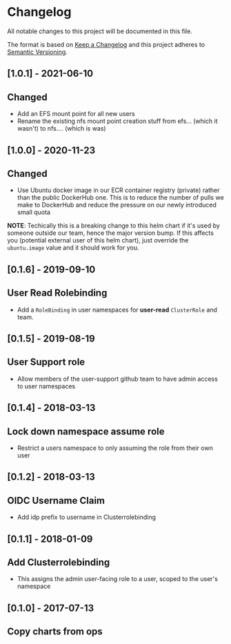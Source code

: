 # Changelog
All notable changes to this project will be documented in this file.

The format is based on [Keep a Changelog](http://keepachangelog.com/en/1.0.0/)
and this project adheres to [Semantic Versioning](http://semver.org/spec/v2.0.0.html).

## [1.0.1] - 2021-06-10
## Changed
- Add an EFS mount point for all new users
- Rename the existing nfs mount point creation stuff from efs... (which it wasn't) to nfs.... (which is was)

## [1.0.0] - 2020-11-23
## Changed
- Use Ubuntu docker image in our ECR container registry (private) rather than
  the public DockerHub one. This is to reduce the number of pulls we make
  to DockerHub and reduce the pressure on our newly introduced small quota

**NOTE**: Techically this is a breaking change to this helm chart if it's
used by someone outside our team, hence the major version bump.
If this affects you (potential external user of this helm chart), just
override the `ubuntu.image` value and it should work for you.


## [0.1.6] - 2019-09-10
## User Read Rolebinding
- Add a `RoleBinding` in user namespaces for __user-read__ `ClusterRole` and team.


## [0.1.5] - 2019-08-19
## User Support role
- Allow members of the user-support github team to have admin access to user namespaces


## [0.1.4] - 2018-03-13
## Lock down namespace assume role
- Restrict a users namespace to only assuming the role from their own user


## [0.1.2] - 2018-03-13
## OIDC Username Claim
- Add idp prefix to username in Clusterrolebinding


## [0.1.1] - 2018-01-09
## Add Clusterrolebinding
- This assigns the admin user-facing role to a user, scoped to the user's namespace


## [0.1.0] - 2017-07-13
## Copy charts from ops
